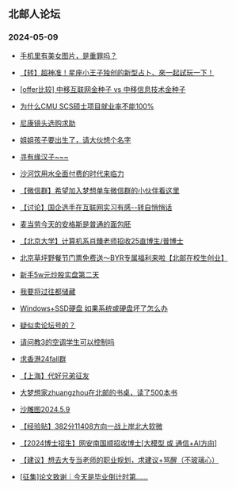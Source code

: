 ## 北邮人论坛 
### 2024-05-09

+ [手机里有美女图片，是重罪吗？](https://bbs.byr.cn/article/Feeling/3207116)

+ [【转】超神准！星座小王子独创的新型占卜、來一起試玩一下！](https://bbs.byr.cn/article/Constellations/326533)

+ [[offer比较] 中移互联网金种子 vs 中移信息技术金种子](https://bbs.byr.cn/article/Job/2211642)

+ [为什么CMU SCS硕士项目就业率不能100%](https://bbs.byr.cn/article/GoAbroad/397402)

+ [尼康镜头选购求助](https://bbs.byr.cn/article/Photo/278061)

+ [姐姐孩子要出生了，请大伙想个名字](https://bbs.byr.cn/article/Talking/6416721)

+ [寻有缘汉子~~~](https://bbs.byr.cn/article/Friends/2052950)

+ [沙河饮用水全面付费的时代来临力](https://bbs.byr.cn/article/Picture/3361823)

+ [【微信群】希望加入梦想单车微信群的小伙伴看这里](https://bbs.byr.cn/article/Cycling/174113)

+ [【讨论】国企选手在互联网实习有感--转自悄悄话](https://bbs.byr.cn/article/WorkLife/1214250)

+ [麦当劳今天的安格斯是普通的面包胚](https://bbs.byr.cn/article/Food/526091)

+ [【北京大学】计算机系肖臻老师招收25直博生/普博士](https://bbs.byr.cn/article/AimGraduate/1229921)

+ [北京草坪野餐节门票免费送～BYR专属福利来啦【北邮在校生创业】](https://bbs.byr.cn/article/Entrepreneurship/30708)

+ [新手5w元炒股实盘第二天](https://bbs.byr.cn/article/Picture/3361914)

+ [我要将过往都储藏](https://bbs.byr.cn/article/KaraOK/111125)

+ [Windows+SSD硬盘 如果系统或硬盘坏了怎么办](https://bbs.byr.cn/article/Notebook/183798)

+ [疑似卖论坛号的？](https://bbs.byr.cn/article/Picture/3361864)

+ [请问教3的空调学生可以控制吗](https://bbs.byr.cn/article/Talking/6417017)

+ [求香港24fall群](https://bbs.byr.cn/article/GoAbroad/396435)

+ [【上海】代好兄弟征友](https://bbs.byr.cn/article/Friends/2053021)

+ [大梦想家zhuangzhou在北邮的书桌，读了500本书](https://bbs.byr.cn/article/Picture/3361307)

+ [沙雕图2024.5.9](https://bbs.byr.cn/article/Picture/3361949)

+ [【经验贴】382分11408方向一战上岸北大软微](https://bbs.byr.cn/article/AimGraduate/1229757)

+ [【2024博士招生】网安南国顺招收博士[大模型 或 通信+AI方向]](https://bbs.byr.cn/article/AimGraduate/1219105)

+ [【建议】想去大专当老师的职业规划，求建议+骂醒（不玻璃心）](https://bbs.byr.cn/article/WorkLife/1214345)

+ [[征集]论文致谢｜今天是毕业倒计时第……](https://bbs.byr.cn/article/Picture/3361965)

